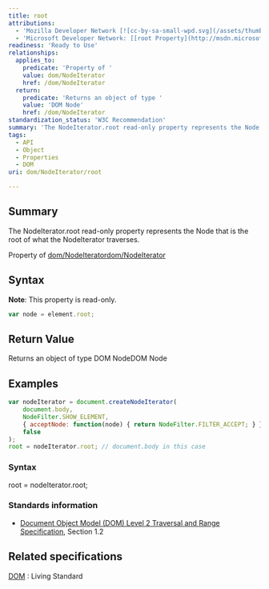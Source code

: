 ```yaml
---
title: root
attributions:
  - 'Mozilla Developer Network [![cc-by-sa-small-wpd.svg](/assets/thumb/8/8c/cc-by-sa-small-wpd.svg/120px-cc-by-sa-small-wpd.svg.png)](http://creativecommons.org/licenses/by-sa/3.0/us/): [[NodeIterator.root](https://developer.mozilla.org/en-US/docs/Web/API/NodeIterator.root) Article]'
  - 'Microsoft Developer Network: [[root Property](http://msdn.microsoft.com/en-us/library/ie/ff974821(v=vs.85).aspx) Article]'
readiness: 'Ready to Use'
relationships:
  applies_to:
    predicate: 'Property of '
    value: dom/NodeIterator
    href: /dom/NodeIterator
  return:
    predicate: 'Returns an object of type '
    value: 'DOM Node'
    href: /dom/NodeIterator
standardization_status: 'W3C Recommendation'
summary: 'The NodeIterator.root read-only property represents the Node that is the root of what the NodeIterator traverses.'
tags:
  - API
  - Object
  - Properties
  - DOM
uri: dom/NodeIterator/root

---
```

## Summary

The NodeIterator.root read-only property represents the Node that is the root of what the NodeIterator traverses.

Property of [dom/NodeIterator](/dom/NodeIterator)[dom/NodeIterator](/dom/NodeIterator)

## Syntax

**Note**: This property is read-only.

``` js
var node = element.root;
```

## Return Value

Returns an object of type DOM NodeDOM Node

## Examples

``` js
var nodeIterator = document.createNodeIterator(
    document.body,
    NodeFilter.SHOW_ELEMENT,
    { acceptNode: function(node) { return NodeFilter.FILTER_ACCEPT; } },
    false
);
root = nodeIterator.root; // document.body in this case
```

### Syntax

root = nodeIterator.root;

### Standards information

-   [Document Object Model (DOM) Level 2 Traversal and Range Specification](http://go.microsoft.com/fwlink/p/?linkid=182712), Section 1.2

## Related specifications

[DOM](http://dom.spec.whatwg.org/#dom-nodeiterator-root)
:   Living Standard
